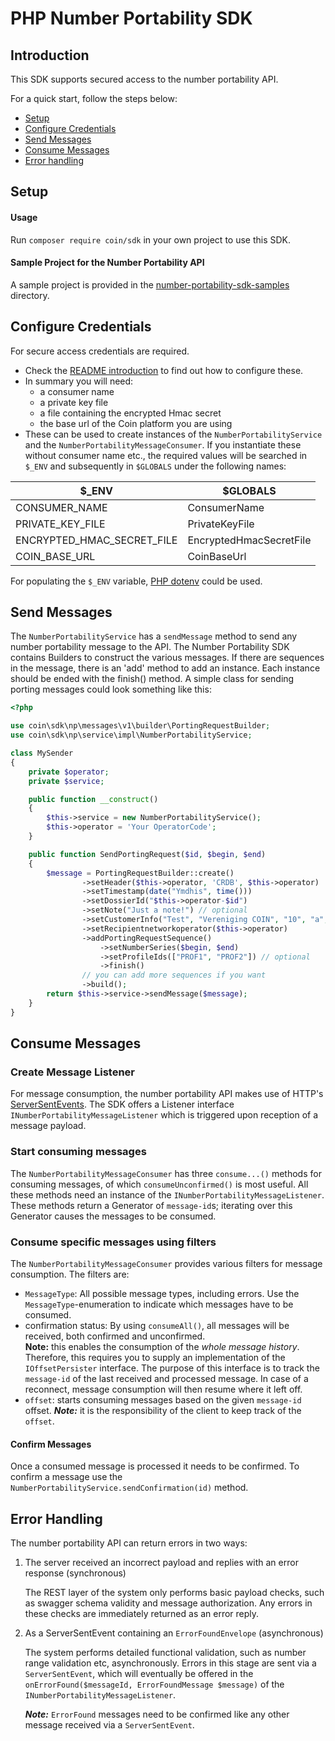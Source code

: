 # PHP Number Portability SDK

## Introduction

This SDK supports secured access to the number portability API.

For a quick start, follow the steps below:
* [Setup](#setup)
* [Configure Credentials](#configure-credentials)
* [Send Messages](#send-messages)
* [Consume Messages](#consume-messages)
* [Error handling](#error-handling)


## Setup

#### Usage
Run `composer require coin/sdk` in your own project to use this SDK.

#### Sample Project for the Number Portability API
A sample project is provided in the [number-portability-sdk-samples](https://gitlab.com/verenigingcoin-public/coin-sdk-php/tree/master/number-portability-sdk-samples) directory.


## Configure Credentials

For secure access credentials are required.
- Check the [README introduction](../README.md#introduction) to find out how to configure these.
- In summary you will need:
    - a consumer name
    - a private key file
    - a file containing the encrypted Hmac secret
    - the base url of the Coin platform you are using
- These can be used to create instances of the `NumberPortabilityService` and the `NumberPortabilityMessageConsumer`.
If you instantiate these without consumer name etc., the required values will be searched in `$_ENV` and subsequently in `$GLOBALS`
under the following names:

| $_ENV | $GLOBALS |
|---|---|
| CONSUMER_NAME | ConsumerName |
| PRIVATE_KEY_FILE | PrivateKeyFile |
| ENCRYPTED_HMAC_SECRET_FILE | EncryptedHmacSecretFile |
| COIN_BASE_URL | CoinBaseUrl |

For populating the `$_ENV` variable, [PHP dotenv](https://github.com/vlucas/phpdotenv) could be used.

## Send Messages

The `NumberPortabilityService` has a `sendMessage` method to send any number portability message to the API.
The Number Portability SDK contains Builders to construct the various messages. If there are sequences in the message,
there is an 'add' method to add an instance. Each instance should be ended with the finish() method.
A simple class for sending porting messages could look something like this:

```php
<?php

use coin\sdk\np\messages\v1\builder\PortingRequestBuilder;
use coin\sdk\np\service\impl\NumberPortabilityService;

class MySender
{
    private $operator;
    private $service;

    public function __construct()
    {
        $this->service = new NumberPortabilityService();
        $this->operator = 'Your OperatorCode';
    }

    public function SendPortingRequest($id, $begin, $end)
    {
        $message = PortingRequestBuilder::create()
                ->setHeader($this->operator, 'CRDB', $this->operator)
                ->setTimestamp(date("Ymdhis", time()))
                ->setDossierId("$this->operator-$id")
                ->setNote("Just a note!") // optional
                ->setCustomerInfo("Test", "Vereniging COIN", "10", "a", "1111AA", "123456") // optional
                ->setRecipientnetworkoperator($this->operator)
                ->addPortingRequestSequence()
                    ->setNumberSeries($begin, $end)
                    ->setProfileIds(["PROF1", "PROF2"]) // optional
                    ->finish()
                // you can add more sequences if you want
                ->build();
        return $this->service->sendMessage($message);
    }
}
```

## Consume Messages

### Create Message Listener
For message consumption, the number portability API makes use of HTTP's [ServerSentEvents](https://en.wikipedia.org/wiki/Server-sent_events).
The SDK offers a Listener interface `INumberPortabilityMessageListener` which is triggered upon reception of a message payload.

### Start consuming messages 
The `NumberPortabilityMessageConsumer` has three `consume...()` methods for consuming messages, of which `consumeUnconfirmed()` is most useful.
All these methods need an instance of the `INumberPortabilityMessageListener`. These methods return a Generator of `message-id`s; iterating over this
Generator causes the messages to be consumed.

### Consume specific messages using filters
The `NumberPortabilityMessageConsumer` provides various filters for message consumption. The filters are:
- `MessageType`: All possible message types, including errors. Use the `MessageType`-enumeration to indicate which messages have to be consumed.
- confirmation status: By using `consumeAll()`, all messages will be received, both confirmed and unconfirmed.   
    **Note:** this enables the consumption of the *whole message history*.
    Therefore, this requires you to supply an implementation of the `IOffsetPersister` interface.
    The purpose of this interface is to track the `message-id` of the last received and processed message.
    In case of a reconnect, message consumption will then resume where it left off.
- `offset`: starts consuming messages based on the given `message-id` offset. ***Note:*** it is the responsibility of the client to keep track of the `offset`.

#### Confirm Messages
Once a consumed message is processed it needs to be confirmed.
To confirm a message use the `NumberPortabilityService.sendConfirmation(id)` method.


## Error Handling

The number portability API can return errors in two ways:

1. The server received an incorrect payload and replies with an error response (synchronous)

    The REST layer of the system only performs basic payload checks, such as swagger schema validity and message authorization.
    Any errors in these checks are immediately returned as an error reply.

2. As a ServerSentEvent containing an `ErrorFoundEnvelope` (asynchronous)

    The system performs detailed functional validation, such as number range validation etc, asynchronously. Errors in this stage are sent via a `ServerSentEvent`, 
    which will eventually be offered in the `onErrorFound($messageId, ErrorFoundMessage $message)` of the `INumberPortabilityMessageListener`.

    ***Note:*** `ErrorFound` messages need to be confirmed like any other message received via a `ServerSentEvent`. 
